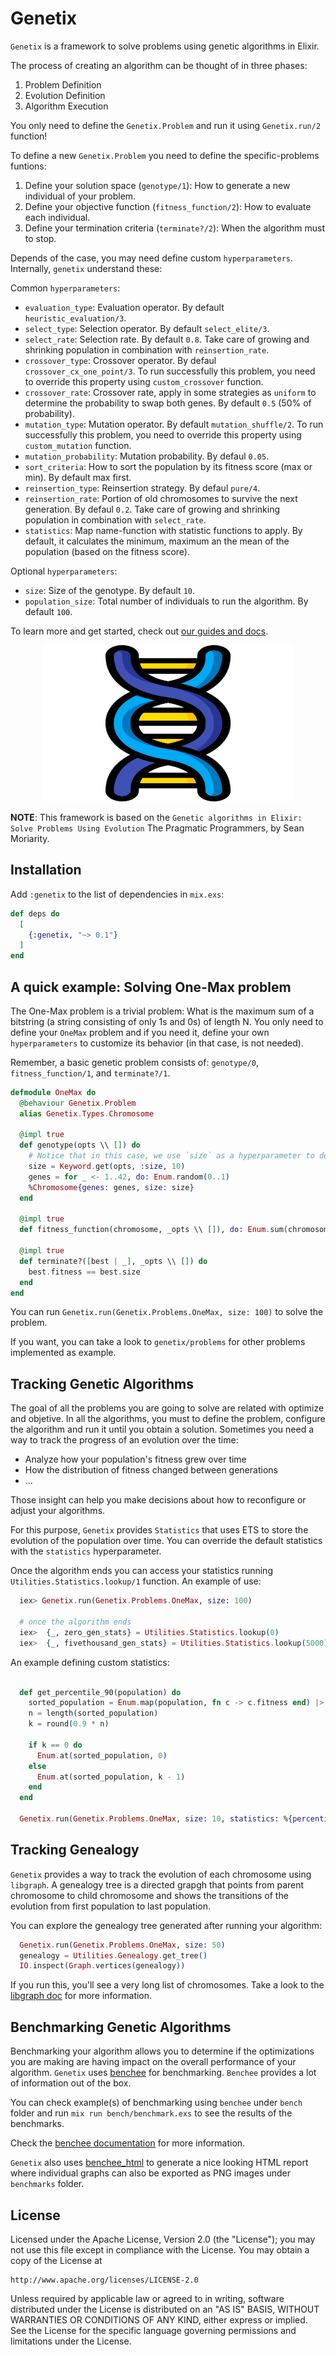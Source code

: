 # Genetix

`Genetix` is a framework to solve problems using genetic algorithms in Elixir.

The process of creating an algorithm can be thought of in three phases:

1. Problem Definition
2. Evolution Definition
3. Algorithm Execution

You only need to define the `Genetix.Problem` and run it using `Genetix.run/2` function!

To define a new `Genetix.Problem`  you need to define the specific-problems funtions:

1. Define your solution space (`genotype/1`): How to generate a new individual of your problem.
2. Define your objective function (`fitness_function/2`): How to evaluate each individual.
3. Define your termination criteria (`terminate?/2`): When the algorithm must to stop.

Depends of the case, you may need define custom `hyperparameters`. Internally, `genetix` understand these:

Common `hyperparameters`:

- `evaluation_type`: Evaluation operator. By default `heuristic_evaluation/3`.
- `select_type`: Selection operator. By default `select_elite/3`.
- `select_rate`: Selection rate. By default `0.8`. Take care of growing and shrinking population in combination with `reinsertion_rate`.
- `crossover_type`: Crossover operator. By defaul `crossover_cx_one_point/3`. To run successfully this problem, you need to override this property using `custom_crossover` function.
- `crossover_rate`: Crossover rate, apply in some strategies as `uniform` to determine the probability to swap both genes. By default `0.5` (50% of probability).
- `mutation_type`: Mutation operator. By default `mutation_shuffle/2`. To run successfully this problem, you need to override this property using `custom_mutation` function.
- `mutation_probability`: Mutation probability. By defaul `0.05`.
- `sort_criteria`: How to sort the population by its fitness score (max or min). By default max first.
- `reinsertion_type`: Reinsertion strategy. By defaul `pure/4`.
- `reinsertion_rate`: Portion of old chromosomes to survive the next generation. By defaul `0.2`. Take care of growing and shrinking population in combination with `select_rate`.
- `statistics`: Map name-function with statistic functions to apply. By default, it calculates the minimum, maximum an the mean of the population (based on the fitness score).

Optional `hyperparameters`:

- `size`: Size of the genotype. By default `10`.
- `population_size`: Total number of individuals to run the algorithm. By default `100`.

To learn more and get started, check out [our guides and docs](https://hexdocs.pm/genetix).

<div align="center">
  <img width="400" height="250" src="guides/logo.png" onerror="this.onerror=null; this.src='assets/logo.png'">
</div>

**NOTE**: This framework is based on the `Genetic algorithms in Elixir: Solve Problems Using Evolution` The Pragmatic Programmers, by Sean Moriarity.

## Installation

Add `:genetix` to the list of dependencies in `mix.exs`:

```elixir
def deps do
  [
    {:genetix, "~> 0.1"}
  ]
end
```

## A quick example: Solving One-Max problem

The One-Max problem is a trivial problem: What is the maximum sum of a bitstring (a string consisting of only 1s and 0s) of length N.
You only need to define your `OneMax` problem and if you need it, define your own `hyperparameters` to customize its behavior (in that case, is not needed).

Remember, a basic genetic  problem consists of: `genotype/0`, `fitness_function/1`, and `terminate?/1`.  
  
  ```elixir
  defmodule OneMax do
    @behaviour Genetix.Problem
    alias Genetix.Types.Chromosome

    @impl true
    def genotype(opts \\ []) do
      # Notice that in this case, we use `size` as a hyperparameter to define the gene size.
      size = Keyword.get(opts, :size, 10)
      genes = for _ <- 1..42, do: Enum.random(0..1)
      %Chromosome{genes: genes, size: size}
    end

    @impl true
    def fitness_function(chromosome, _opts \\ []), do: Enum.sum(chromosome.genes)

    @impl true
    def terminate?([best | _], _opts \\ []) do
      best.fitness == best.size
    end
  end
  ```

You can run `Genetix.run(Genetix.Problems.OneMax, size: 100)` to solve the problem.

If you want, you can take a look to `genetix/problems` for other problems implemented as example.

## Tracking Genetic Algorithms

The goal of all the problems you are going to solve are related with optimize and objetive. In all the algorithms, you must to define the problem, configure the algorithm and run it until you obtain a solution. Sometimes you need a way to track the progress of an evolution over the time:

- Analyze how your population's fitness grew over time
- How the distribution of fitness changed between generations
- ...

Those insight can help you make decisions about how to reconfigure or adjust your algorithms.

For this purpose, `Genetix` provides `Statistics` that uses ETS to store the evolution of the population over time. You can override the default statistics with the `statistics` hyperparameter.

Once the algorithm ends you can access your statistics running `Utilities.Statistics.lookup/1` function.
An example of use:

```elixir
  iex> Genetix.run(Genetix.Problems.OneMax, size: 100)

  # once the algorithm ends
  iex>  {_, zero_gen_stats} = Utilities.Statistics.lookup(0)
  iex>  {_, fivethousand_gen_stats} = Utilities.Statistics.lookup(5000)
```

An example defining custom statistics:

```elixir
  
  def get_percentile_90(population) do
    sorted_population = Enum.map(population, fn c -> c.fitness end) |> Enum.sort()
    n = length(sorted_population)
    k = round(0.9 * n)
    
    if k == 0 do
      Enum.at(sorted_population, 0)
    else
      Enum.at(sorted_population, k - 1)
    end
  end 

  Genetix.run(Genetix.Problems.OneMax, size: 10, statistics: %{percentile_90: &get_percentile_90/1})

```

## Tracking Genealogy

`Genetix` provides a way to track the evolution of each chromosome using `libgraph`. A genealogy tree is a directed grapgh that points from parent chromosome to child chromosome and shows the transitions of the evolution from first population to last population.

You can explore the genealogy tree generated after running your algorithm:

```elixir
  Genetix.run(Genetix.Problems.OneMax, size: 50)
  genealogy = Utilities.Genealogy.get_tree()
  IO.inspect(Graph.vertices(genealogy))
```

If you run this, you'll see a very long list of chromosomes. Take a look to the [libgraph doc](https://hexdocs.pm/libgraph/api-reference.html) for more information.

## Benchmarking Genetic Algorithms

Benchmarking your algorithm allows you to determine if the optimizations you are making are having impact on the overall performance of your algorithm.
`Genetix` uses [benchee](https://hex.pm/packages/benchee) for benchmarking. `Benchee` provides a lot of information out of the box.

You can check example(s) of benchmarking using `benchee` under `bench` folder and run `mix run bench/benchmark.exs` to see the results of the benchmarks.

Check the [benchee documentation](https://hexdocs.pm/benchee/readme.html) for more information.

`Genetix` also uses [benchee_html](https://github.com/bencheeorg/benchee_html) to generate a nice looking HTML report where individual graphs can also be exported as PNG images under `benchmarks` folder.

## License

Licensed under the Apache License, Version 2.0 (the "License");
you may not use this file except in compliance with the License.
You may obtain a copy of the License at

    http://www.apache.org/licenses/LICENSE-2.0

Unless required by applicable law or agreed to in writing, software
distributed under the License is distributed on an "AS IS" BASIS,
WITHOUT WARRANTIES OR CONDITIONS OF ANY KIND, either express or implied.
See the License for the specific language governing permissions and
limitations under the License.

